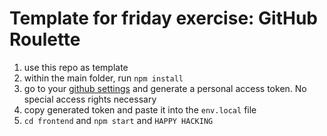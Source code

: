 # Template for friday exercise: GitHub Roulette

1. use this repo as template
2. within the main folder, run `npm install`
3. go to your [github settings](https://github.com/settings/tokens) and generate a personal access token. No special access rights necessary
4. copy generated token and paste it into the `env.local` file
5. `cd frontend` and `npm start` and `HAPPY HACKING`


